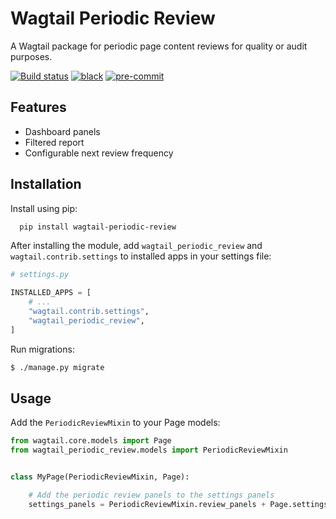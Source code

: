 # Wagtail Periodic Review

A Wagtail package for periodic page content reviews for quality or audit purposes.

[![Build status](https://img.shields.io/github/workflow/status/zerolab/wagtail-periodic-review/CI/main?style=for-the-badge)](https://github.com/zerolab/wagtail-periodic-review/actions)
[![black](https://img.shields.io/badge/code%20style-black-000000.svg?style=for-the-badge)](https://github.com/psf/black)
[![pre-commit](https://img.shields.io/badge/pre--commit-enabled-brightgreen?logo=pre-commit&logoColor=white&style=for-the-badge)](https://github.com/pre-commit/pre-commit)


## Features

- Dashboard panels
- Filtered report
- Configurable next review frequency


## Installation

Install using pip:

```bash
  pip install wagtail-periodic-review
```


After installing the module, add `wagtail_periodic_review` and `wagtail.contrib.settings` to installed apps in your settings file:

```python
# settings.py

INSTALLED_APPS = [
    # ...
    "wagtail.contrib.settings",
    "wagtail_periodic_review",
]
```

Run migrations:

```bash
$ ./manage.py migrate
```


## Usage

Add the `PeriodicReviewMixin` to your Page models:

```python
from wagtail.core.models import Page
from wagtail_periodic_review.models import PeriodicReviewMixin


class MyPage(PeriodicReviewMixin, Page):

    # Add the periodic review panels to the settings panels
    settings_panels = PeriodicReviewMixin.review_panels + Page.settings_panels
```
